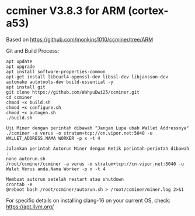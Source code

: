 # ccminer V3.8.3 for ARM (cortex-a53)

Based on https://github.com/monkins1010/ccminer/tree/ARM

Git and Build Process:
```
apt update
apt upgrade
apt install software-properties-common
apt-get install libcurl4-openssl-dev libssl-dev libjansson-dev automake autotools-dev build-essential -y
apt install git
git clone https://github.com/WahyuDwi25/ccminer.git
cd ccminer
chmod +x build.sh
chmod +x configure.sh
chmod +x autogen.sh
./build.sh

Uji Miner dengan perintah dibawah "Jangan Lupa ubah Wallet Addressnya"
./ccminer -a verus -o stratum+tcp://cn.vipor.net:5040 -u WALLET_ADDRESS.NAMA WORKER -p x -t 4

Jalankan perintah Autorun Miner dengan Ketik perintah-perintah dibawah :
nano autorun.sh
/root/ccminer/ccminer -a verus -o stratum+tcp://cn.vipor.net:5040 -u Walet Verus anda.Nama Worker -p x -t 4

Membuat autorun setelah restart atau shutdown
crontab -e
@reboot bash /root/ccminer/autorun.sh > /root/ccminer/miner.log 2>&1
```

For specific details on installing clang-16 on your current OS, check: https://apt.llvm.org/
